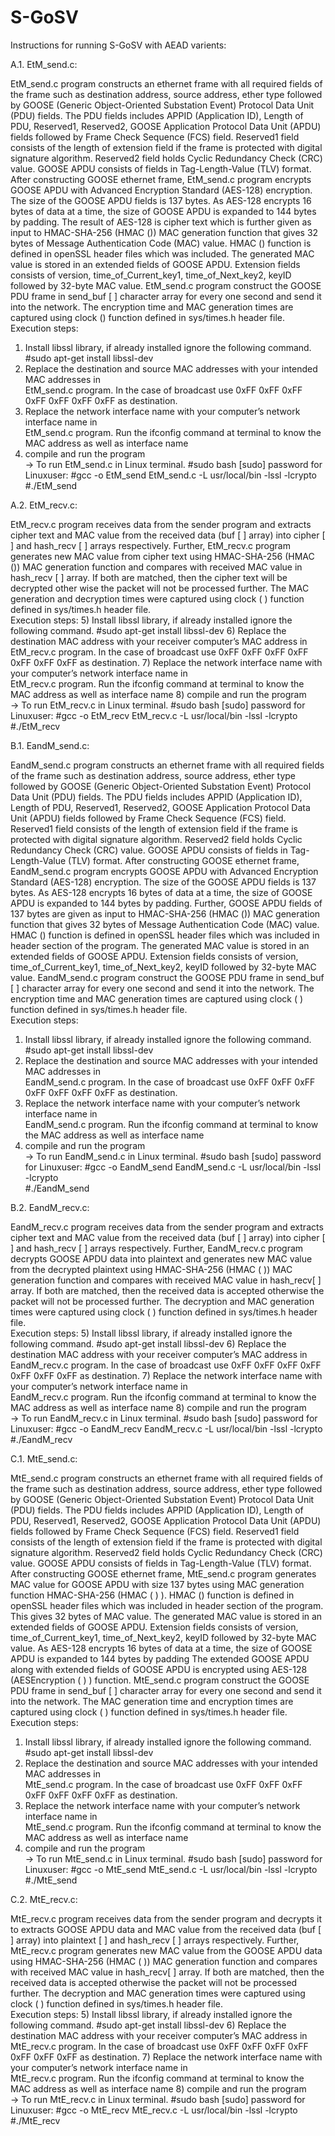 # S-GoSV

Instructions for running S-GoSV with AEAD varients:

A.1. EtM_send.c:

EtM_send.c program constructs an ethernet frame with all required fields of the frame such as destination address, source address, ether type followed by GOOSE (Generic Object-Oriented Substation Event) Protocol Data Unit (PDU) fields. The PDU fields includes APPID (Application ID), Length of PDU, Reserved1, Reserved2, GOOSE Application Protocol Data Unit (APDU) fields followed by Frame Check Sequence (FCS) field. Reserved1 field consists of the length of extension field if the frame is protected with digital signature algorithm. Reserved2 field holds Cyclic Redundancy Check (CRC) value. GOOSE APDU consists of fields in Tag-Length-Value (TLV) format. 
	After constructing GOOSE ethernet frame, EtM_send.c program encrypts GOOSE APDU with Advanced Encryption Standard (AES-128) encryption.  The size of the GOOSE APDU fields is 137 bytes. As AES-128 encrypts 16 bytes of data at a time, the size of GOOSE APDU is expanded to 144 bytes by padding. The result of AES-128 is cipher text which is further given as input to HMAC-SHA-256 (HMAC ()) MAC generation function that gives 32 bytes of Message Authentication Code (MAC) value. HMAC () function is defined in openSSL header files which was included. The generated MAC value is stored in an extended fields of GOOSE APDU.  Extension fields consists of version, time_of_Current_key1, time_of_Next_key2, keyID followed by 32-byte MAC value. 
	EtM_send.c program construct the GOOSE PDU frame in send_buf [ ] character array for every one second and send it into the network.  The encryption time and MAC generation times are captured using clock () function defined in sys/times.h header file.  
Execution steps:
1)	Install libssl library, if already installed ignore the following command. 
           #sudo apt-get install libssl-dev
2)	Replace the destination and source MAC addresses with your intended MAC addresses in  
            EtM_send.c program.
            In the case of broadcast use 0xFF 0xFF 0xFF 0xFF 0xFF 0xFF 0xFF as destination. 
3)	Replace the network interface name with your computer’s network interface name in  
            EtM_send.c program. 
Run the ifconfig command at terminal to know the MAC address as well as interface name
4)	compile and run the program  
            → To run EtM_send.c in Linux terminal.
            #sudo bash
            [sudo] password for Linuxuser:
            <enter password>
            #gcc -o EtM_send EtM_send.c -L usr/local/bin -lssl -lcrypto  
            #./EtM_send

A.2. EtM_recv.c:

EtM_recv.c program receives data from the sender program and extracts cipher text and MAC value from the received data (buf [ ] array) into cipher [ ] and hash_recv [ ] arrays respectively. Further, EtM_recv.c program generates new MAC value from cipher text using HMAC-SHA-256 (HMAC ()) MAC generation function and compares with received MAC value in hash_recv [ ] array. If both are matched, then the cipher text will be decrypted other wise the packet will not be processed further. The MAC generation and decryption times were captured using clock ( ) function defined in sys/times.h header file.  
Execution steps:
5)	Install libssl library, if already installed ignore the following command. 
           #sudo apt-get install libssl-dev
6)	Replace the destination MAC address with your receiver computer’s MAC address in  
            EtM_recv.c program.
            In the case of broadcast use 0xFF 0xFF 0xFF 0xFF 0xFF 0xFF 0xFF as destination. 
7)	Replace the network interface name with your computer’s network interface name in  
            EtM_recv.c program. 
Run the ifconfig command at terminal to know the MAC address as well as interface name
8)	compile and run the program  
            → To run EtM_recv.c in Linux terminal.
            #sudo bash
            [sudo] password for Linuxuser:
            <enter password>
            #gcc -o EtM_recv EtM_recv.c -L usr/local/bin -lssl -lcrypto  
            #./EtM_recv


B.1. EandM_send.c:

EandM_send.c program constructs an ethernet frame with all required fields of the frame such as destination address, source address, ether type followed by GOOSE (Generic Object-Oriented Substation Event) Protocol Data Unit (PDU) fields. The PDU fields includes APPID (Application ID), Length of PDU, Reserved1, Reserved2, GOOSE Application Protocol Data Unit (APDU) fields followed by Frame Check Sequence (FCS) field. Reserved1 field consists of the length of extension field if the frame is protected with digital signature algorithm. Reserved2 field holds Cyclic Redundancy Check (CRC) value. GOOSE APDU consists of fields in Tag-Length-Value (TLV) format. 
	After constructing GOOSE ethernet frame, EandM_send.c program encrypts GOOSE APDU with Advanced Encryption Standard (AES-128) encryption.  The size of the GOOSE APDU fields is 137 bytes. As AES-128 encrypts 16 bytes of data at a time, the size of GOOSE APDU is expanded to 144 bytes by padding. Further, GOOSE APDU fields of 137 bytes are given as input to HMAC-SHA-256 (HMAC ()) MAC generation function that gives 32 bytes of Message Authentication Code (MAC) value. HMAC () function is defined in openSSL header files which was included in header section of the program. The generated MAC value is stored in an extended fields of GOOSE APDU.  Extension fields consists of version, time_of_Current_key1, time_of_Next_key2, keyID followed by 32-byte MAC value. 
	EandM_send.c program construct the GOOSE PDU frame in send_buf [ ] character array for every one second and send it into the network.  The encryption time and MAC generation times are captured using clock ( ) function defined in sys/times.h header file.  
Execution steps:
1)	Install libssl library, if already installed ignore the following command. 
           #sudo apt-get install libssl-dev
2)	Replace the destination and source MAC addresses with your intended MAC addresses in  
            EandM_send.c program.
            In the case of broadcast use 0xFF 0xFF 0xFF 0xFF 0xFF 0xFF 0xFF as destination. 
3)	Replace the network interface name with your computer’s network interface name in  
            EandM_send.c program. 
Run the ifconfig command at terminal to know the MAC address as well as interface name
4)	compile and run the program  
            → To run EandM_send.c in Linux terminal.
            #sudo bash
            [sudo] password for Linuxuser:
            <enter password>
            #gcc -o EandM_send EandM_send.c -L usr/local/bin -lssl -lcrypto  
            #./EandM_send

B.2. EandM_recv.c:

EandM_recv.c program receives data from the sender program and extracts cipher text and MAC value from the received data (buf [ ] array) into cipher [ ] and hash_recv [ ] arrays respectively. Further, EandM_recv.c program decrypts GOOSE APDU data into plaintext and generates new MAC value from the decrypted plaintext using HMAC-SHA-256 (HMAC ( )) MAC generation function and compares with received MAC value in hash_recv[ ] array. If both are matched, then the received data is accepted otherwise the packet will not be processed further. The decryption and MAC generation times were captured using clock ( ) function defined in sys/times.h header file.  
Execution steps:
5)	Install libssl library, if already installed ignore the following command. 
           #sudo apt-get install libssl-dev
6)	Replace the destination MAC address with your receiver computer’s MAC address in  
            EandM_recv.c program.
            In the case of broadcast use 0xFF 0xFF 0xFF 0xFF 0xFF 0xFF 0xFF as destination. 
7)	Replace the network interface name with your computer’s network interface name in  
            EandM_recv.c program. 
Run the ifconfig command at terminal to know the MAC address as well as interface name
8)	compile and run the program  
            → To run EandM_recv.c in Linux terminal.
            #sudo bash
            [sudo] password for Linuxuser:
            <enter password>
            #gcc -o EandM_recv EandM_recv.c -L usr/local/bin -lssl -lcrypto  
            #./EandM_recv


C.1. MtE_send.c:

MtE_send.c program constructs an ethernet frame with all required fields of the frame such as destination address, source address, ether type followed by GOOSE (Generic Object-Oriented Substation Event) Protocol Data Unit (PDU) fields. The PDU fields includes APPID (Application ID), Length of PDU, Reserved1, Reserved2, GOOSE Application Protocol Data Unit (APDU) fields followed by Frame Check Sequence (FCS) field. Reserved1 field consists of the length of extension field if the frame is protected with digital signature algorithm. Reserved2 field holds Cyclic Redundancy Check (CRC) value. GOOSE APDU consists of fields in Tag-Length-Value (TLV) format. 
	After constructing GOOSE ethernet frame, MtE_send.c program generates MAC value for GOOSE APDU with size 137 bytes using MAC generation function HMAC-SHA-256 (HMAC ( ) ). HMAC () function is defined in openSSL header files which was included in header section of the program. This gives 32 bytes of MAC value. The generated MAC value is stored in an extended fields of GOOSE APDU.  Extension fields consists of version, time_of_Current_key1, time_of_Next_key2, keyID followed by 32-byte MAC value. As AES-128 encrypts 16 bytes of data at a time, the size of GOOSE APDU is expanded to 144 bytes by padding The extended GOOSE APDU along with extended fields of GOOSE APDU is encrypted using AES-128 (AESEncryption ( ) ) function. 
MtE_send.c program construct the GOOSE PDU frame in send_buf [ ] character array for every one second and send it into the network.  The MAC generation time and encryption times are captured using clock ( ) function defined in sys/times.h header file.  
Execution steps:
1)	Install libssl library, if already installed ignore the following command. 
           #sudo apt-get install libssl-dev
2)	Replace the destination and source MAC addresses with your intended MAC addresses in  
            MtE_send.c program.
            In the case of broadcast use 0xFF 0xFF 0xFF 0xFF 0xFF 0xFF 0xFF as destination. 
3)	Replace the network interface name with your computer’s network interface name in  
            MtE_send.c program. 
Run the ifconfig command at terminal to know the MAC address as well as interface name
4)	compile and run the program  
            → To run MtE_send.c in Linux terminal.
            #sudo bash
            [sudo] password for Linuxuser:
            <enter password>
            #gcc -o MtE_send MtE_send.c -L usr/local/bin -lssl -lcrypto  
            #./MtE_send

C.2. MtE_recv.c:

MtE_recv.c program receives data from the sender program and decrypts it to extracts GOOSE APDU data and MAC value from the received data (buf [ ] array) into plaintext [ ] and hash_recv [ ] arrays respectively. Further, MtE_recv.c program generates new MAC value from the GOOSE APDU data using HMAC-SHA-256 (HMAC ( )) MAC generation function and compares with received MAC value in hash_recv[ ] array. If both are matched, then the received data is accepted otherwise the packet will not be processed further. The decryption and MAC generation times were captured using clock ( ) function defined in sys/times.h header file.  
Execution steps:
5)	Install libssl library, if already installed ignore the following command. 
           #sudo apt-get install libssl-dev
6)	Replace the destination MAC address with your receiver computer’s MAC address in  
            MtE_recv.c program.
            In the case of broadcast use 0xFF 0xFF 0xFF 0xFF 0xFF 0xFF 0xFF as destination. 
7)	Replace the network interface name with your computer’s network interface name in  
            MtE_recv.c program. 
Run the ifconfig command at terminal to know the MAC address as well as interface name
8)	compile and run the program  
            → To run MtE_recv.c in Linux terminal.
            #sudo bash
            [sudo] password for Linuxuser:
            <enter password>
            #gcc -o MtE_recv MtE_recv.c -L usr/local/bin -lssl -lcrypto  
            #./MtE_recv
